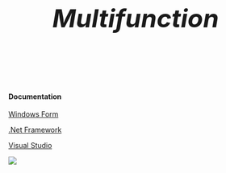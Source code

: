 <h6 style="text-align:center; font-weight:bold; font-size:50px;">Multifunction</h6>
<h4>Documentation</h4>
<a href="https://learn.microsoft.com/en-us/visualstudio/ide/create-csharp-winform-visual-studio?view=vs-2022"><p>Windows Form</p></a>
<a href="https://learn.microsoft.com/en-us/visualstudio/ide/create-csharp-winform-visual-studio?view=vs-2022](https://learn.microsoft.com/en-us/dotnet/desktop/winforms/overview/?view=netdesktop-6.0)"><p>.Net Framework</p></a>
<a href="https://learn.microsoft.com/en-us/visualstudio/ide/create-csharp-winform-visual-studio?view=vs-2022](https://learn.microsoft.com/en-us/visualstudio/install/install-visual-studio?view=vs-2022)"><p>Visual Studio</p></a>


<img src="https://github.com/DarkCloud9000/Multifunction/blob/master/Picture/Poster.PNG">
